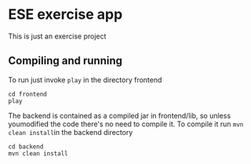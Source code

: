 # ESE exercise app

This is just an exercise project

## Compiling and running

To run just invoke `play` in the directory frontend

    cd frontend
    play

The backend is contained as a compiled jar in frontend/lib, so unless youmodified the code there's no need to compile it. To compile it run `mvn clean install`in the backend directory

    cd backend
    mvn clean install

